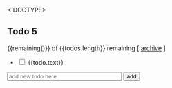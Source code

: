&lt;!DOCTYPE>
<html ng-app>
  <head>
    <link rel="stylesheet" href="/css/site.css">
  </head>
  <body>
    <h2>Todo 5</h2>
    <div ng-controller="TodoCtrl">
      <span>{{remaining()}} of {{todos.length}} remaining</span>
      [ <a href="" ng-click="archive()">archive</a> ]
      <ul class="unstyled">
        <li ng-repeat="todo in todos">
          <input type="checkbox" ng-model="todo.done">
          <span class="done-{{todo.done}}">{{todo.text}}</span>
        </li>
      </ul>
      <form ng-submit="addTodo()">
        <input type="text" ng-model="todoText"  size="30"
               placeholder="add new todo here">
        <input class="btn-primary" type="submit" value="add">
      </form>
    </div>
    <script src="https://ajax.googleapis.com/ajax/libs/angularjs/1.0.7/angular.min.js"></script>
    <script src="/js/app.js"></script>
  </body>
</html>